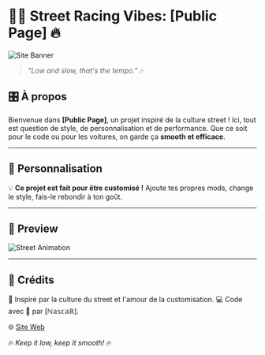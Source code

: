  # 🚗💨 Street Racing Vibes: [Public Page] 🔥  

![Site Banner](https://ennokapitza.de/en/assets/image-cache/image-cache/content/reportage/tokyoracers/enno-kapitza-photography-reportage-tokyo-nightracers02.cfcd958f.4b6a4e43.jpg)  

> _"Low and slow, that's the tempo."_ 🎶

## 🎛️ À propos
Bienvenue dans **[Public Page]**, un projet inspiré de la culture street ! Ici, tout est question de style, de personnalisation et de performance. Que ce soit pour le code ou pour les voitures, on garde ça **smooth et efficace**. 

---

## 🔧 Personnalisation
💡 **Ce projet est fait pour être customisé !** Ajoute tes propres mods, change le style, fais-le rebondir à ton goût. 

---

## 📸 Preview
![Street Animation](https://i.pinimg.com/originals/7c/d4/15/7cd415c2a1d5649e16a8eef19cf13664.gif)  

---

## 🎨 Crédits
🚗 Inspiré par la culture du street et l'amour de la customisation. 
💻 Code avec 💖 par [ℕ𝕒𝕤𝕔𝕒ℝ].

🌐 [Site Web](https://kamixlevrai.github.io/Civi-Grarage/)  

🔥 _Keep it low, keep it smooth!_ 🔥